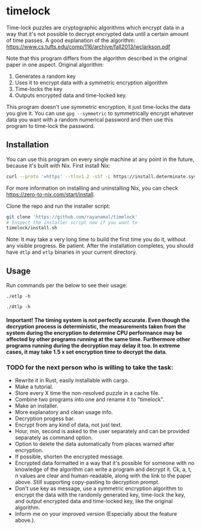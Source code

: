 # timelock

Time-lock puzzles are cryptographic algorithms which encrypt data in a way that it's not possible to decrypt encrypted data until a certain amount of time passes. A good explanation of the algorithm:
https://www.cs.tufts.edu/comp/116/archive/fall2013/wclarkson.pdf

Note that this program differs from the algorithm described in the original paper in one aspect. Original algorithm:
1. Generates a random key
2. Uses it to encrypt data with a symmetric encryption algorithm
3. Time-locks the key
4. Outputs encrypted data and time-locked key.

This program doesn't use symmetric encryption, it just time-locks the data you give it. You can use `gpg --symmetric` to symmetrically encrypt whatever data you want with a random numerical password and then use this program to time-lock the password.

## Installation

You can use this program on every single machine at any point in the future, because it's built with Nix. First install Nix:
```bash
curl --proto '=https' --tlsv1.2 -sSf -L https://install.determinate.systems/nix | sh -s -- install
```
For more information on installing and uninstalling Nix, you can check <https://zero-to-nix.com/start/install>.

Clone the repo and run the installer script:
```bash
git clone 'https://github.com/rayanamal/timelock'
# Inspect the installer script now if you want to
timelock/install.sh
```

Note: It may take a very long time to build the first time you do it, without any visible progress. Be patient.
After the installation completes, you should have `dtlp` and `etlp` binaries in your current directory.

## Usage
Run commands per the below to see their usage:

`./etlp -h`

`./dtlp -h`

#### Important! The timing system is not perfectly accurate. Even though the decryption process is deterministic, the measurements taken from the system during the encryption to determine CPU performance may be affected by other programs running at the same time. Furthermore other programs running during the decryption may delay it too. In extreme cases, it may take 1.5 x set encryption time to decrypt the data.

### TODO for the next person who is willing to take the task:

* Rewrite it in Rust, easily installable with cargo.
* Make a tutorial.
* Store every X time the non-resolved puzzle in a cache file.
* Combine two programs into one and rename it to "timelock".
* Make an installer.
* More explanatory and clean usage info.
* Decryption progess bar.
* Encrypt from any kind of data, not just text.
* Hour, min, second is asked to the user separately and can be provided separately as command option.
* Option to delete the data automatically from places warned after encryption.
* If possible, shorten the encrypted message.
* Encrypted data formatted in a way that it's possible for someone with no knowledge of the algorithm can write a program and decrypt it. Ck, a, t, n values are clear and human-readable, along with the link to the paper above. Still supporting copy-pasting to decryption prompt.
* Don't use key as message, use a symmetric encryption algorithm to encrypt the data with the randomly generated key, time-lock the key, and output encrypted data and time-locked key, like the original algorithm.
* Inform me on your improved version (Especially about the feature above.).
